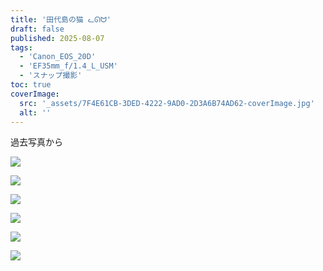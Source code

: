 ```yaml
---
title: '田代島の猫 ᓚᘏᗢ'
draft: false
published: 2025-08-07
tags:
  - 'Canon_EOS_20D'
  - 'EF35mm_f/1.4_L_USM'
  - 'スナップ撮影'
toc: true
coverImage:
  src: '_assets/7F4E61CB-3DED-4222-9AD0-2D3A6B74AD62-coverImage.jpg'
  alt: ''
---
```

過去写真から

![](_assets/416236FE-B9AA-4312-B28D-782B283246EF_1_105_c.jpeg)

![](_assets/5A2F8C20-5222-45FA-A212-ED509606F79A_1_105_c.jpeg)

![](_assets/638DC6B7-5153-4A7B-ABDB-4EF07D239A63_1_105_c.jpeg)

![](_assets/D27995BC-D032-4C30-BF18-BAB5AE662F35_1_105_c.jpeg)

![](_assets/C4F98082-EA10-442A-B21B-2384D7F76109_1_105_c.jpeg)

![](_assets/7F4E61CB-3DED-4222-9AD0-2D3A6B74AD62.jpg)